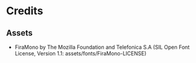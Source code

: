 # Credits

## Assets

* FiraMono by The Mozilla Foundation and Telefonica S.A (SIL Open Font License, Version 1.1: assets/fonts/FiraMono-LICENSE)
